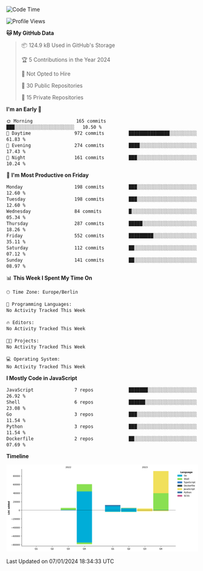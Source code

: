 <!--START_SECTION:waka-->
![Code Time](http://img.shields.io/badge/Code%20Time-0%20secs-blue)

![Profile Views](http://img.shields.io/badge/Profile%20Views-0-blue)

**🐱 My GitHub Data** 

> 📦 124.9 kB Used in GitHub's Storage 
 > 
> 🏆 5 Contributions in the Year 2024
 > 
> 🚫 Not Opted to Hire
 > 
> 📜 30 Public Repositories 
 > 
> 🔑 15 Private Repositories 
 > 
**I'm an Early 🐤** 

```text
🌞 Morning                165 commits         ███░░░░░░░░░░░░░░░░░░░░░░   10.50 % 
🌆 Daytime                972 commits         ███████████████░░░░░░░░░░   61.83 % 
🌃 Evening                274 commits         ████░░░░░░░░░░░░░░░░░░░░░   17.43 % 
🌙 Night                  161 commits         ███░░░░░░░░░░░░░░░░░░░░░░   10.24 % 
```
📅 **I'm Most Productive on Friday** 

```text
Monday                   198 commits         ███░░░░░░░░░░░░░░░░░░░░░░   12.60 % 
Tuesday                  198 commits         ███░░░░░░░░░░░░░░░░░░░░░░   12.60 % 
Wednesday                84 commits          █░░░░░░░░░░░░░░░░░░░░░░░░   05.34 % 
Thursday                 287 commits         █████░░░░░░░░░░░░░░░░░░░░   18.26 % 
Friday                   552 commits         █████████░░░░░░░░░░░░░░░░   35.11 % 
Saturday                 112 commits         ██░░░░░░░░░░░░░░░░░░░░░░░   07.12 % 
Sunday                   141 commits         ██░░░░░░░░░░░░░░░░░░░░░░░   08.97 % 
```


📊 **This Week I Spent My Time On** 

```text
🕑︎ Time Zone: Europe/Berlin

💬 Programming Languages: 
No Activity Tracked This Week

🔥 Editors: 
No Activity Tracked This Week

🐱‍💻 Projects: 
No Activity Tracked This Week

💻 Operating System: 
No Activity Tracked This Week
```

**I Mostly Code in JavaScript** 

```text
JavaScript               7 repos             ███████░░░░░░░░░░░░░░░░░░   26.92 % 
Shell                    6 repos             ██████░░░░░░░░░░░░░░░░░░░   23.08 % 
Go                       3 repos             ███░░░░░░░░░░░░░░░░░░░░░░   11.54 % 
Python                   3 repos             ███░░░░░░░░░░░░░░░░░░░░░░   11.54 % 
Dockerfile               2 repos             ██░░░░░░░░░░░░░░░░░░░░░░░   07.69 % 
```



**Timeline**

![Lines of Code chart](https://raw.githubusercontent.com/mouismail/mouismail/main/assets/bar_graph.png)


 Last Updated on 07/01/2024 18:34:33 UTC
<!--END_SECTION:waka-->
